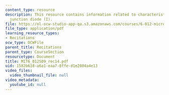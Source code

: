 ```yaml
---
content_type: resource
description: This resource contains information related to characteristics of p-n
  junction diode (I).
file: https://ol-ocw-studio-app-qa.s3.amazonaws.com/courses/6-012-microelectronic-devices-and-circuits-spring-2009/1582b618a6a1eaa78ffed1e2084a4e13_MIT6_012S09_rec14.pdf
file_type: application/pdf
learning_resource_types:
- Recitations
ocw_type: OCWFile
parent_title: Recitations
parent_type: CourseSection
resourcetype: Document
title: MIT6_012S09_rec14.pdf
uid: 1582b618-a6a1-eaa7-8ffe-d1e2084a4e13
video_files:
  video_thumbnail_file: null
video_metadata:
  youtube_id: null
---
```

